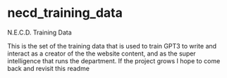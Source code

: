 # necd_training_data
N.E.C.D. Training Data

This is the set of the training data that is used to train GPT3 to write and interact as a creator of the the website content, and as the super intelligence that runs the department.
If the project grows I hope to come back and revisit this readme
